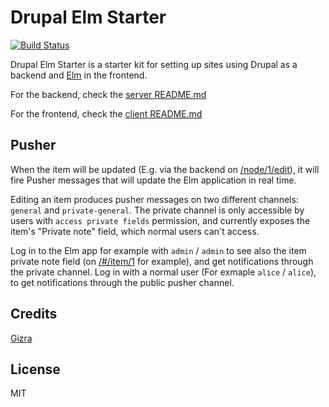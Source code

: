 # Drupal Elm Starter

[![Build Status](https://travis-ci.org/Gizra/drupal-elm-starter.svg?branch=master)](https://travis-ci.org/Gizra/drupal-elm-starter)

Drupal Elm Starter is a starter kit for setting up sites using Drupal as a backend and [Elm](http://elm-lang.org/) in the frontend.

For the backend, check the [server README.md](https://github.com/Gizra/drupal-elm-starter/blob/master/server/README.md)

For the frontend, check the [client README.md](https://github.com/Gizra/drupal-elm-starter/blob/master/client/README.md)

## Pusher
When the item will be updated (E.g. via the backend on 
[/node/1/edit](http://localhost/drupal-elm-starter/server/www/node/1/edit)), 
it will fire Pusher messages that will update the Elm application in real time.

Editing an item produces pusher messages on two different channels: `general` 
and `private-general`. The private channel is only accessible by users with 
`access private fields` permission, and currently exposes the item's "Private 
note" field, which normal users can't access. 

Log in to the Elm app for example with `admin` / `admin` to see also the item
private note field (on [/#/item/1](http://localhost:3000/#/item/1) for 
example), and get notifications through the private channel.
Log in with a normal user (For exmaple `alice` / `alice`), to get notifications
through the public pusher channel.
 
## Credits

[Gizra](https://gizra.com)

## License

MIT
